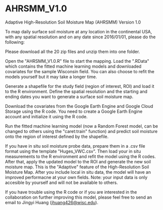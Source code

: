 # AHRSMM_V1.0
Adaptive High-Resolution Soil Moisture Map (AHRSMM) Version 1.0

To map daily surface soil moisture at any location in the continental USA, with any spatial resolution and on any date since 2016/01/01, please do the following:

Please download all the 20 zip files and unzip them into one folder.

Open the "AHRSMM_V1.0.R" file to start the mapping. Load the ".RData" which contains the fitted machine learning models and downloaded covariates for the sample Wisconsin field. You can also choose to refit the models yourself but it may take a longer time.

Generate a shapefile for the study field (region of interest, ROI) and load it to the R environment. Define the spatial resolution and the starting and ending dates you want to generate a surface soil moisture map.

Download the covariates from the Google Earth Engine and Google Cloud Storage using the R code. You need to create a Google Earth Engine account and initialize it using the R code.

Run the fitted machine learning model (now a Random Forest model, can be changed to others using the "caret:train" function) and predict soil moisture onto the region of interest defined by the shapefile.

If you have in situ soil moisture probe data, prepare them in a .csv file format using the template "Huges_VWC.csv". Then load your in situ measurements to the R environment and refit the model using the R codes. After that, apply the updated model to the ROI and generate the new soil moisture map. This is the "Adaptive" feature of the High-Resolution Soil Moisture Map. After you include local in situ data, the model will have an improved performacne at your own fields. Note: your input data is only accesible by yourself and will not be available to others.

If you have trouble using the R code or if you are interested in the collaboration on further improving this model, please feel free to send an email to Jingyi Huang (jhuang426@wisc.edu).
